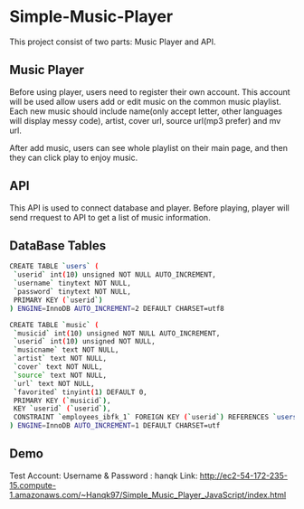 # Simple-Music-Player
This project consist of two parts: Music Player and API.

## Music Player
Before using player, users need to register their own account. This account will be used allow users add or edit music on the common music playlist. Each new music should include name(only accept letter, other languages will display messy code), artist, cover url, source url(mp3 prefer) and mv url.

After add music, users can see whole playlist on their main page, and then they can click play to enjoy music.

## API
This API is used to connect database and player. Before playing, player will send rrequest to API to get a list of music information.

## DataBase Tables
 ```BASH
 CREATE TABLE `users` (
  `userid` int(10) unsigned NOT NULL AUTO_INCREMENT,
  `username` tinytext NOT NULL,
  `password` tinytext NOT NULL,
  PRIMARY KEY (`userid`)
) ENGINE=InnoDB AUTO_INCREMENT=2 DEFAULT CHARSET=utf8

CREATE TABLE `music` (
  `musicid` int(10) unsigned NOT NULL AUTO_INCREMENT,
  `userid` int(10) unsigned NOT NULL,
  `musicname` text NOT NULL,
  `artist` text NOT NULL,
  `cover` text NOT NULL,
  `source` text NOT NULL,
  `url` text NOT NULL,
  `favorited` tinyint(1) DEFAULT 0,
  PRIMARY KEY (`musicid`),
  KEY `userid` (`userid`),
  CONSTRAINT `employees_ibfk_1` FOREIGN KEY (`userid`) REFERENCES `users` (`userid`)
) ENGINE=InnoDB AUTO_INCREMENT=1 DEFAULT CHARSET=utf
 ```

 ## Demo
 Test Account:
 Username & Password : hanqk
 Link:
 http://ec2-54-172-235-15.compute-1.amazonaws.com/~Hanqk97/Simple_Music_Player_JavaScript/index.html